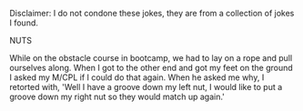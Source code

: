 Disclaimer: I do not condone these jokes, they are from a collection of jokes I found.

NUTS

While on the obstacle course in bootcamp, we had to lay on a rope and pull ourselves along.
When I got to the other end and got my feet on the ground I asked my M/CPL if I could do that again.
When he asked me why, I retorted with, 'Well I have a groove down my left nut, I would like to put a groove down my right nut so they would match up again.'

